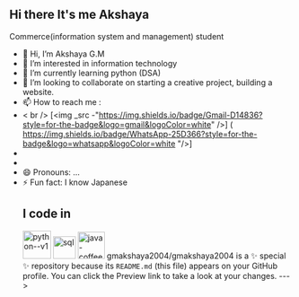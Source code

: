 ## Hi there It's me Akshaya

Commerce(information system and management) student
- 👋 Hi, I’m Akshaya G.M
- 👀 I’m interested in information technology 
- 🌱 I’m currently learning   python (DSA)
- 💞️ I’m looking to collaborate  on starting a creative project, building a website.
- 📫 How to reach me :
- < br /> [<img _src -"https://img.shields.io/badge/Gmail-D14836?style=for-the-badge&logo=gmail&logoColor=white" />] (
	https://img.shields.io/badge/WhatsApp-25D366?style=for-the-badge&logo=whatsapp&logoColor=white "/>]
- 
- 
- 😄 Pronouns: ...
- ⚡ Fun fact: I know Japanese 
  ## I code in
  <img width="50" height="50" src="https://img.icons8.com/color/48/python--v1.png" alt="python--v1"/> <img width="40" height="40" src="https://img.icons8.com/office/40/sql.png" alt="sql"/> <img width="48" height="48" src="https://img.icons8.com/color/48/java-coffee-cup-logo--v1.png" alt="java-coffee-cup-logo--v1"/>
gmakshaya2004/gmakshaya2004 is a ✨ special ✨ repository because its `README.md` (this file) appears on your GitHub profile.
You can click the Preview link to take a look at your changes.
--->
